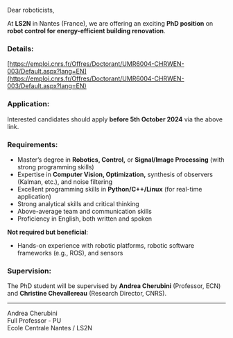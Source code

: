 Dear roboticists,

At **LS2N** in Nantes (France), we are offering an exciting **PhD position** on **robot control for energy-efficient building renovation**.

### Details:
[https://emploi.cnrs.fr/Offres/Doctorant/UMR6004-CHRWEN-003/Default.aspx?lang=EN](https://emploi.cnrs.fr/Offres/Doctorant/UMR6004-CHRWEN-003/Default.aspx?lang=EN)

### Application:
Interested candidates should apply **before 5th October 2024** via the above link.

### Requirements:
- Master’s degree in **Robotics, Control,** or **Signal/Image Processing** (with strong programming skills)
- Expertise in **Computer Vision, Optimization,** synthesis of observers (Kalman, etc.), and noise filtering
- Excellent programming skills in **Python/C++/Linux** (for real-time application)
- Strong analytical skills and critical thinking
- Above-average team and communication skills
- Proficiency in English, both written and spoken

**Not required but beneficial**:
- Hands-on experience with robotic platforms, robotic software frameworks (e.g., ROS), and sensors

### Supervision:
The PhD student will be supervised by **Andrea Cherubini** (Professor, ECN) and **Christine Chevallereau** (Research Director, CNRS).

----
Andrea Cherubini  
Full Professor - PU  
Ecole Centrale Nantes / LS2N
